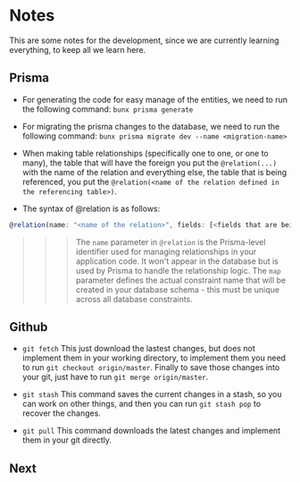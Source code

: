 # Notes
This are some notes for the development, since we are currently learning everything, to keep all we learn here.

## Prisma
* For generating the code for easy manage of the entities, we need to run the following command:
```bunx prisma generate```

* For migrating the prisma changes to the database, we need to run the following command:
```bunx prisma migrate dev --name <migration-name>```

* When making table relationships (specifically one to one, or one to many), the table that will have the foreign you put the `@relation(...)` with the name of the relation and everything else, the table that is being referenced, you put the `@relation(<name of the relation defined in the referencing table>)`.

* The syntax of @relation is as follows:

```JavaScript
@relation(name: "<name of the relation>", fields: [<fields that are being referenced>], references: [<fields that are being referenced>], map: <database name of the relation>)
```

>>> The `name` parameter in `@relation` is the Prisma-level identifier used for managing relationships in your application code. It won't appear in the database but is used by Prisma to handle the relationship logic. The `map` parameter defines the actual constraint name that will be created in your database schema - this must be unique across all database constraints.


## Github
* `git fetch` This just download the lastest changes, but does not implement them in your working directory, to implement them you need to run `git checkout origin/master`. Finally to save those changes into your git, just have to run `git merge origin/master`.

* `git stash` This command saves the current changes in a stash, so you can work on other things, and then you can run `git stash pop` to recover the changes.

* `git pull` This command downloads the latest changes and implement them in your git directly.

## Next
